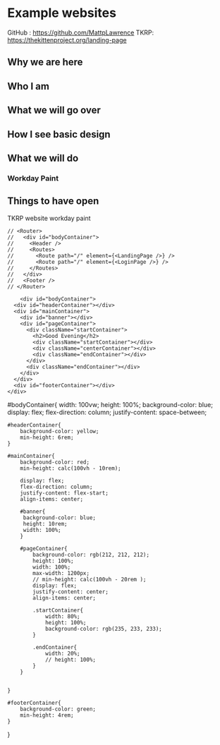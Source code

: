 # Example websites
GitHub :  https://github.com/MattpLawrence
TKRP: https://thekittenproject.org/landing-page


## Why we are here

## Who I am

## What we will go over

## How I see basic design

## What we will do

### Workday Paint




## Things to have open

 TKRP website
 workday paint


    // <Router>
    //   <div id="bodyContainer">
    //     <Header />
    //     <Routes>
    //       <Route path="/" element={<LandingPage />} />
    //       <Route path="/" element={<LoginPage />} />
    //     </Routes>
    //   </div>
    //   <Footer />
    // </Router>

        <div id="bodyContainer">
      <div id="headerContainer"></div>
      <div id="mainContainer">
        <div id="banner"></div>
        <div id="pageContainer">
          <div className="startContainer">
            <h2>Good Evening</h2>
            <div className="startContainer"></div>
            <div className="centerContainer"></div>
            <div className="endContainer"></div>
          </div>
          <div className="endContainer"></div>
        </div>
      </div>
      <div id="footerContainer"></div>
    </div>


    

#bodyContainer{
    width: 100vw;
    height: 100%;
    background-color: blue;
    display: flex;
    flex-direction: column;
    justify-content: space-between;


    #headerContainer{
        background-color: yellow;
        min-height: 6rem;
    }

    #mainContainer{
        background-color: red;
        min-height: calc(100vh - 10rem);

        display: flex;
        flex-direction: column;
        justify-content: flex-start;
        align-items: center;

        #banner{
         background-color: blue;
         height: 10rem;
         width: 100%;
        }

        #pageContainer{
            background-color: rgb(212, 212, 212);
            height: 100%;
            width: 100%;
            max-width: 1200px;
            // min-height: calc(100vh - 20rem );
            display: flex;
            justify-content: center;
            align-items: center;

            .startContainer{
                width: 80%;
                height: 100%;
                background-color: rgb(235, 233, 233);
            }

            .endContainer{
                width: 20%;
                // height: 100%;
            }
        }


    }

    #footerContainer{
        background-color: green;
        min-height: 4rem;
    }
}